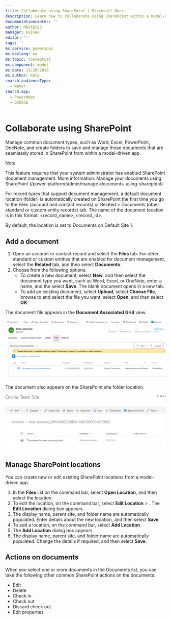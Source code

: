 ```yaml
---
title: Collaborate using SharePoint | Microsoft Docs
description: Learn how to collaborate using SharePoint within a model-driven app
documentationcenter: ''
author: Mattp123
manager: kvivek
editor: ''
tags: ''
ms.service: powerapps
ms.devlang: na
ms.topic: conceptual
ms.component: model
ms.date: 11/20/2019
ms.author: matp
search.audienceType: 
  - maker
search.app: 
  - PowerApps
  - D365CE
---
```


# Collaborate using SharePoint 

Manage common document types, such as Word, Excel, PowerPoint, OneNote, and create folders to save and manage those documents that are seamlessly stored in SharePoint from within a model-driven app. 

> [!NOTE]
> This feature requires that your system administrator has enabled SharePoint document management. More information: Manage your documents using SharePoint (/power-platform/admin/manage-documents-using-sharepoint)

For record types that support document management, a default document location (folder) is automatically created on SharePoint the first time you go to the Files (account and contact records) or Related > Documents (other standard or custom entity records) tab. The name of the document location is in this format: <record_name>_<record_id>.

By default, the location is set to Documents on Default Site 1.

## Add a document
1.	Open an account or contact record and select the **Files** tab. For other standard or custom entities that are enabled for document management, select the **Related** tab, and then select **Documents**.
2.	Choose from the following options. 
    - To create a new document, select **New**, and then select the document type you want, such as Word, Excel, or OneNote, enter a name, and the select **Save**. The blank document opens in a new tab. 
    - To add an existing document, select **Upload**, select **Choose File**, browse to and select the file you want, select **Open**, and then select **OK**. 

The document file appears in the **Document Associated Grid** view. 

![Add document to SharePoint](media/add-doc-sharepoint.png)

The document also appears on the SharePoint site folder location. 

![Document on SharePoint](media/doc-on-sharepoint.png)

## Manage SharePoint locations
You can create new or edit existing SharePoint locations from a model-driven app.

1. In the **Files** list on the command bar, select **Open Location**, and then select the location.
2. To edit the location, on the command bar, select **Edit Location** > <location name>.
The **Edit Location** dialog box appears.
3. The display name, parent site, and folder name are automatically populated. Enter details about the new location, and then select **Save**.
4. To add a location, on the command bar, select **Add Location**.
5. The **Add Location** dialog box appears.
6. The display name, parent site, and folder name are automatically populated. Change the details if required, and then select **Save**.

## Actions on documents
When you select one or more documents in the Documents list, you can take the following other common SharePoint actions on the documents:
- Edit
- Delete
- Check in
- Check out
- Discard check out
- Edit properties
